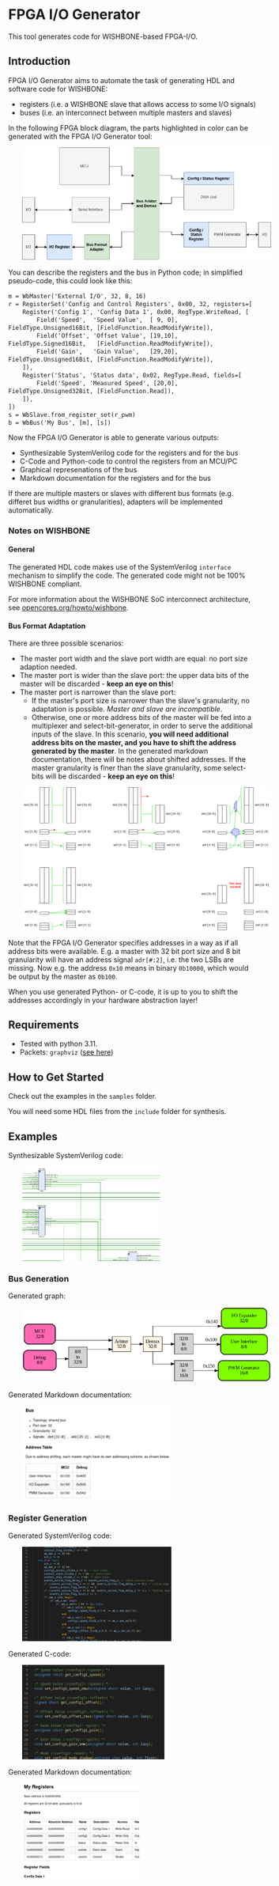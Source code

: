 FPGA I/O Generator
==================

This tool generates code for WISHBONE-based FPGA-I/O.


## Introduction

FPGA I/O Generator aims to automate the task of generating HDL and software code for WISHBONE:

- registers (i.e. a WISHBONE slave that allows access to some I/O signals)
- buses (i.e. an interconnect between multiple masters and slaves)

In the following FPGA block diagram, the parts highlighted in color can be generated with the FPGA I/O Generator tool:

<img src="./doc/blockdiagram_01.png" style="margin-left: 2em" />


You can describe the registers and the bus in Python code; in simplified pseudo-code, this could look like this:

    m = WbMaster('External I/O', 32, 8, 16)
    r = RegisterSet('Config and Control Registers', 0x00, 32, registers=[
        Register('Config 1', 'Config Data 1', 0x00, RegType.WriteRead, [
            Field('Speed',  'Speed Value',  [ 9, 0], FieldType.Unsigned16Bit, [FieldFunction.ReadModifyWrite]),
            Field('Offset', 'Offset Value', [19,10], FieldType.Signed16Bit,   [FieldFunction.ReadModifyWrite]),
            Field('Gain',   'Gain Value',   [29,20], FieldType.Unsigned16Bit, [FieldFunction.ReadModifyWrite]),
        ]),
        Register('Status', 'Status data', 0x02, RegType.Read, fields=[
            Field('Speed', 'Measured Speed', [20,0], FieldType.Unsigned32Bit, [FieldFunction.Read]),
        ]),
    ])
    s = WbSlave.from_register_set(r_pwm)
    b = WbBus('My Bus', [m], [s])

Now the FPGA I/O Generator is able to generate various outputs:

- Synthesizable SystemVerilog code for the registers and for the bus
- C-Code and Python-code to control the registers from an MCU/PC
- Graphical represenations of the bus
- Markdown documentation for the registers and for the bus

If there are multiple masters or slaves with different bus formats (e.g. differet bus widths or granularities), adapters will be implemented automatically.


### Notes on WISHBONE


#### General

The generated HDL code makes use of the SystemVerilog `interface` mechanism to simplify the code. The generated code might not be 100% WISHBONE compliant.

For more information about the WISHBONE SoC interconnect architecture, see [opencores.org/howto/wishbone](https://opencores.org/howto/wishbone).


#### Bus Format Adaptation

There are three possible scenarios:

- The master port width and the slave port width are equal: no port size adaption needed.
- The master port is wider than the slave port: the upper data bits of the master will be discarded - **keep an eye on this**!
- The master port is narrower than the slave port:
    - If the master's port size is narrower than the slave's granularity, no adaptation is possible. *Master and slave are incompatible*.
    - Otherwise, one or more address bits of the master will be fed into a multiplexer and select-bit-generator, in order to serve the additional inputs of the slave. In this scenario, **you will need additional address bits on the master, and you have to shift the address generated by the master**. In the generated markdown documentation, there will be notes about shifted addresses.
If the master granularity is finer than the slave granularity, some select-bits will be discarded - **keep an eye on this**!

<img src="./doc/wishbone_adapters.png" style="margin-left: 2em" />

Note that the FPGA I/O Generator specifies addresses in a way as if all address bits were available. E.g. a master with 32 bit port size and 8 bit granularity will have an address signal `adr[#:2]`, i.e. the two LSBs are missing. Now e.g. the address `0x10` means in binary `0b10000`, which would be output by the master as `0b100`.

When you use generated Python- or C-code, it is up to you to shift the addresses accordingly in your hardware abstraction layer!



## Requirements

- Tested with python 3.11.
- Packets: `graphviz` ([see here](https://pypi.org/project/graphviz/))


## How to Get Started

Check out the examples in the `samples` folder.

You will need some HDL files from the `include` folder for synthesis.


## Examples

Synthesizable SystemVerilog code:

<img src="./doc/demo_03_synth.png" style="margin-left: 2em; max-height: 25ex;" />


### Bus Generation

Generated graph:

<img src="./doc/demo_02-04_gv.png" style="margin-left: 2em; max-height: 25ex;" />

Generated Markdown documentation:

<img src="./doc/demo_02-04_md.png" style="margin-left: 2em; max-height: 25ex;" />

### Register Generation

Generated SystemVerilog code:

<img src="./doc/demo_01-03_sv.png" style="margin-left: 2em; max-height: 25ex;" />

Generated C-code:

<img src="./doc/demo_01-03_h.png" style="margin-left: 2em; max-height: 25ex;" />

Generated Markdown documentation:

<img src="./doc/demo_01-03_md.png" style="margin-left: 2em; max-height: 25ex;" />
